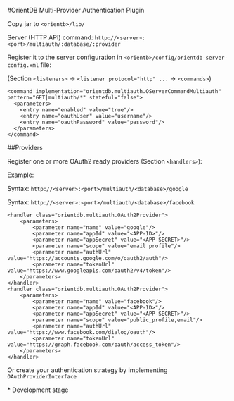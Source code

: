 #OrientDB Multi-Provider Authentication Plugin

Copy jar to `<orientb>/lib/`

Server (HTTP API) command: `http://<server>:<port>/multiauth/:database/:provider`

Register it to the server configuration in `<orientb>/config/orientdb-server-config.xml` file:
    
(Section `<listeners>` -> `<listener protocol="http" ...` -> `<commands>`)

    <command implementation="orientdb.multiauth.OServerCommandMultiauth" pattern="GET|multiauth/*" stateful="false">
      <parameters>
        <entry name="enabled" value="true"/>
        <entry name="oauthUser" value="username"/>
        <entry name="oauthPassword" value="password"/>
      </parameters>
    </command>

##Providers

Register one or more OAuth2 ready providers (Section `<handlers>`):

Example:

Syntax: `http://<server>:<port>/multiauth/<database>/google`

Syntax: `http://<server>:<port>/multiauth/<database>/facebook`

    <handler class="orientdb.multiauth.OAuth2Provider">
        <parameters>
            <parameter name="name" value="google"/>
            <parameter name="appId" value="<APP-ID>"/>
            <parameter name="appSecret" value="<APP-SECRET>"/>
            <parameter name="scope" value="email profile"/>
            <parameter name="authUrl" value="https://accounts.google.com/o/oauth2/auth"/>
            <parameter name="tokenUrl" value="https://www.googleapis.com/oauth2/v4/token"/>
        </parameters>
    </handler>
    <handler class="orientdb.multiauth.OAuth2Provider">
        <parameters>
            <parameter name="name" value="facebook"/>
            <parameter name="appId" value="<APP-ID>"/>
            <parameter name="appSecret" value="<APP-SECRET>"/>
            <parameter name="scope" value="public_profile,email"/>
            <parameter name="authUrl" value="https://www.facebook.com/dialog/oauth"/>
            <parameter name="tokenUrl" value="https://graph.facebook.com/oauth/access_token"/>
        </parameters>
    </handler>
      
Or create your authentication strategy by implementing `OAuthProviderInterface`

\* Development stage
